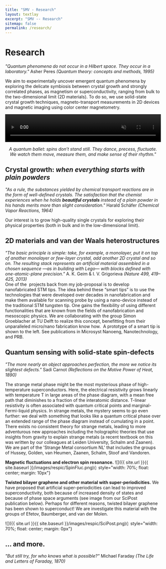 ```yaml
---
title: "SMV - Research"
layout: textlay
excerpt: "SMV -- Research"
sitemap: false
permalink: /research/
---
```


<h1>Research</h1>
<div class="highlight-quote lavender">
<em>"Quantum phenomena do not occur in a Hilbert space. They occur in a laboratory."</em>
<span class="quote-author"> Asher Peres <em>(Quantum theory: concepts and methods, 1995)</em></span>
</div>

We aim to experimentally uncover emergent quantum phenomena by exploring the delicate symbiosis between crystal growth and strongly correlated phases, as magnetism or superconductivity, ranging from bulk to the two-dimensional limit (2D materials). To do so, we use solid-state crystal growth techniques, magneto-transport measurements in 2D devices and magnetic imaging using color center magnetometry.

<!-- This is a comment -->
<!-- For having controls -->
<!-- <video autoplay muted loop playsinline controls style="position: absolute; top: 0; left: 0; width: 100%; height: 100%;">-->
<div style="position: relative; aspect-ratio: 5.6 / 1; max-width: 100%; overflow: hidden;">
  <video autoplay muted loop playsinline style="width: 100%; height: 100%; object-fit: contain;">
    <source src="{{ '/images/researchpic/Video_SW_arrows_size2501400_time01_WHITE.mp4' | relative_url }}" type="video/mp4">
    Your browser does not support the video tag.
  </video>
</div>
<p style="text-align: center; font-style: italic;">
  A quantum ballet: spins don’t stand still. They dance, precess, fluctuate. We watch them move, measure them, and make sense of their rhythm."
</p>

<h2>Crystal growth: <em> when everything starts with plain powders</em></h2> 
<div class="highlight-quote beige">
<em>"As a rule, the substances yielded by chemical transport reactions are in the form of well-defined crystals. 
The satisfaction that the chemist experiences when he holds <strong>beautiful crystals</strong> instead of a plain powder in his hands merits more than slight consideration."</em>
<span class="quote-author"> Harald Schäfer <em>(Chemical Vapor Reactions, 1964)</em></span>
</div>

Our interest is to grow high-quality single crystals for exploring their physical properties (both in bulk and in the low-dimensional limit).

<h2>2D materials and van der Waals heterostructures</h2>
<div class="highlight-quote sage">
<em>"The basic principle is simple: take, for example, a monolayer,
put it on top of another monolayer or few-layer crystal, add another
2D crystal and so on. The resulting stack represents an artificial
material assembled in a chosen sequence —as in building with Lego—
with blocks defined with one-atomic-plane precision."</em>
<span class="quote-author"> A. K. Geim & I. V. Grigorieva <em>(Nature 499, 419–425, 2013)</em></span>
</div>
One of the  projects back from my job-proposal is to develop nanofabricated STM tips. The idea behind these “smart tips” is to use the technologies that were developed over decades in nanofabrication and make them available for scanning probe by using a nano-device instead of the traditional STM tungsten tip. One gains the flexibility of using different functionalities that are known from the fields of nanofabrication and mesoscopic physics. We are collaborating with the group Simon Groeblacher at TU Delft to realize this concept, benefitting from their unparalleled micro/nano fabrication know how.  A prototype of a smart tip is shown to the left. See publications in Microsyst Nanoeng, Nanotechnology, and PRB.




<h2>Quantum sensing with solid-state spin-defects</h2>
<div class="highlight-quote slate">
<em>"The more nearly an object approaches perfection, the more we notice its slightest defects."</em>
<span class="quote-author"> Sadi Carnot <em>(Reflections on the Motive Power of Heat, 1890)</em></span>
</div>

The strange metal phase might be the most mysterious phase of high-temperature superconductors. Here, the electrical resistivity grows linearly with temperature T in large areas of the phase diagram, with a mean free path that diminishes to a fraction of the interatomic distance. T-linear resistivity is often associated with quantum critical points and marginal-Fermi-liquid physics. In strange metals, the mystery seems to go even further: we deal with something that looks like a quantum critical phase over an extended range of the phase diagram instead of cumulating in a point. There exists no consistent theory for strange metals, leading to more adventurous new approaches including the holographic theories that use insights from gravity to explain strange metals (a recent textbook on this was written by our colleagues at Leiden University, Schalm and Zaanen).
We are part of the 'Strange Metal consortium NL' that includes the groups of Hussey, Golden, van Heumen, Zaanen, Schalm, Stoof and Vandoren. 

**Magnetic fluctuations and electron spin resonance.**
![]({{ site.url }}{{ site.baseurl }}/images/respic/SpinFluc.png){: style="width: 70%; float: center; margin: 10px"}

**Twisted bilayer graphene and other material with super-periodicities.**
We have proposed that artificial super-periodicities can lead to improved superconductivity, both because of increased density of states and because of phase space arguments (see image from our SciPost publication below). Perhaps for different reasons, twisted bilayer graphene has been shown to superconduct! We are investigate this material with the groups of Efetov, Baumberger, and van der Molen.

![]({{ site.url }}{{ site.baseurl }}/images/respic/SciPost.png){: style="width: 70%; float: center; margin: 0px"}

<h2>... and more.</h2>
<div class="highlight-quote green">
<em>"But still try, for who knows what is possible?"</em>
<span class="quote-author"> Michael Faraday <em>(The Life and Letters of Faraday, 1870)</em></span>
</div>
